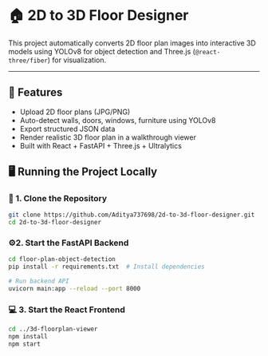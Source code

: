 # 🏠 2D to 3D Floor Designer

This project automatically converts 2D floor plan images into interactive 3D models using YOLOv8 for object detection and Three.js (`@react-three/fiber`) for visualization.

---

## 🚀 Features

- Upload 2D floor plans (JPG/PNG)
- Auto-detect walls, doors, windows, furniture using YOLOv8
- Export structured JSON data
- Render realistic 3D floor plan in a walkthrough viewer
- Built with React + FastAPI + Three.js + Ultralytics


## 🖥️ Running the Project Locally

### 🔧 1. Clone the Repository

```bash
git clone https://github.com/Aditya737698/2d-to-3d-floor-designer.git
cd 2d-to-3d-floor-designer
```

### ⚙️2. Start the FastAPI Backend
```bash
cd floor-plan-object-detection
pip install -r requirements.txt  # Install dependencies

# Run backend API
uvicorn main:app --reload --port 8000
```
### 💻 3. Start the React Frontend
```bash
cd ../3d-floorplan-viewer
npm install
npm start
```
